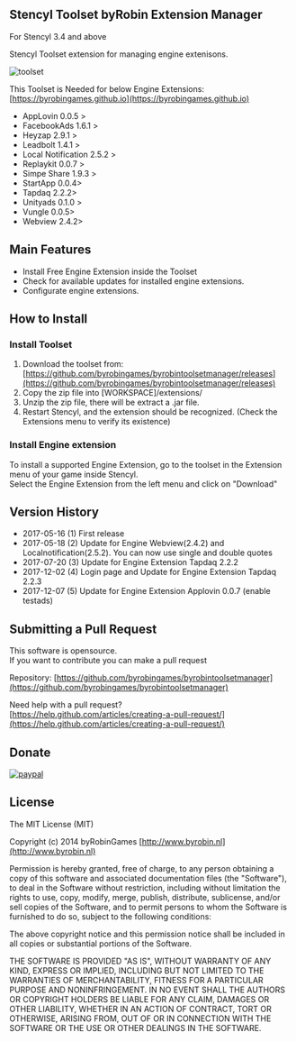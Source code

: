 ## Stencyl Toolset byRobin Extension Manager

For Stencyl 3.4 and above

Stencyl Toolset extension for managing engine extenisons.

![toolset](https://byrobingames.github.io/img/toolset/toolset.png)

This Toolset is Needed for below Engine Extensions:[https://byrobingames.github.io](https://byrobingames.github.io)
- AppLovin 0.0.5 >
- FacebookAds 1.6.1 >
- Heyzap 2.9.1 >
- Leadbolt 1.4.1 >
- Local Notification 2.5.2 >
- Replaykit 0.0.7 >
- Simpe Share 1.9.3 >
- StartApp 0.0.4>
- Tapdaq 2.2.2>
- Unityads 0.1.0 >
- Vungle 0.0.5>
- Webview 2.4.2>

## Main Features

- Install Free Engine Extension inside the Toolset
- Check for available updates for installed engine extensions.
- Configurate engine extensions.

## How to Install

### Install Toolset
1) Download the toolset from: </br>
[https://github.com/byrobingames/byrobintoolsetmanager/releases](https://github.com/byrobingames/byrobintoolsetmanager/releases)
2) Copy the zip file into [WORKSPACE]/extensions/
3) Unzip the zip file, there will be extract a .jar file.
4) Restart Stencyl, and the extension should be recognized. (Check the Extensions menu to verify its existence)

### Install Engine extension
To install a supported Engine Extension, go to the toolset in the Extension menu of your game inside Stencyl.</br>
Select the Engine Extension from the left menu and click on "Download"

## Version History

- 2017-05-16 (1) First release
- 2017-05-18 (2) Update for Engine Webview(2.4.2) and Localnotification(2.5.2). You can now use single and double quotes
- 2017-07-20 (3) Update for Engine Extension Tapdaq 2.2.2
- 2017-12-02 (4) Login page and Update for Engine Extension Tapdaq 2.2.3
- 2017-12-07 (5) Update for Engine Extension Applovin 0.0.7 (enable testads)

## Submitting a Pull Request

This software is opensource.</br>
If you want to contribute you can make a pull request

Repository: [https://github.com/byrobingames/byrobintoolsetmanager](https://github.com/byrobingames/byrobintoolsetmanager)

Need help with a pull request?</br>
[https://help.github.com/articles/creating-a-pull-request/](https://help.github.com/articles/creating-a-pull-request/)

## Donate

[![paypal](https://www.paypalobjects.com/en_US/i/btn/btn_donateCC_LG.gif)](https://www.paypal.com/cgi-bin/webscr?cmd=_s-xclick&hosted_button_id=HKLGFCAGKBMFL)<br />

## License

The MIT License (MIT)

Copyright (c) 2014 byRobinGames [http://www.byrobin.nl](http://www.byrobin.nl)

Permission is hereby granted, free of charge, to any person obtaining a copy of this software and associated documentation files (the "Software"), to deal in the Software without restriction, including without limitation the rights to use, copy, modify, merge, publish, distribute, sublicense, and/or sell copies of the Software, and to permit persons to whom the Software is furnished to do so, subject to the following conditions:

The above copyright notice and this permission notice shall be included in all copies or substantial portions of the Software.

THE SOFTWARE IS PROVIDED "AS IS", WITHOUT WARRANTY OF ANY KIND, EXPRESS OR IMPLIED, INCLUDING BUT NOT LIMITED TO THE WARRANTIES OF MERCHANTABILITY, FITNESS FOR A PARTICULAR PURPOSE AND NONINFRINGEMENT. IN NO EVENT SHALL THE AUTHORS OR COPYRIGHT HOLDERS BE LIABLE FOR ANY CLAIM, DAMAGES OR OTHER LIABILITY, WHETHER IN AN ACTION OF CONTRACT, TORT OR OTHERWISE, ARISING FROM, OUT OF OR IN CONNECTION WITH THE SOFTWARE OR THE USE OR OTHER DEALINGS IN THE SOFTWARE.
